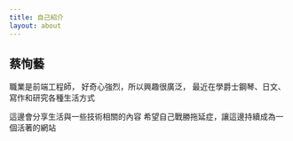 ```yaml
---
title: 自己紹介
layout: about
---
```


## 蔡恂藝

職業是前端工程師，
好奇心強烈，所以興趣很廣泛，
最近在學爵士鋼琴、日文、寫作和研究各種生活方式

這邊會分享生活與一些技術相關的內容
希望自己戰勝拖延症，讓這邊持續成為一個活著的網站
